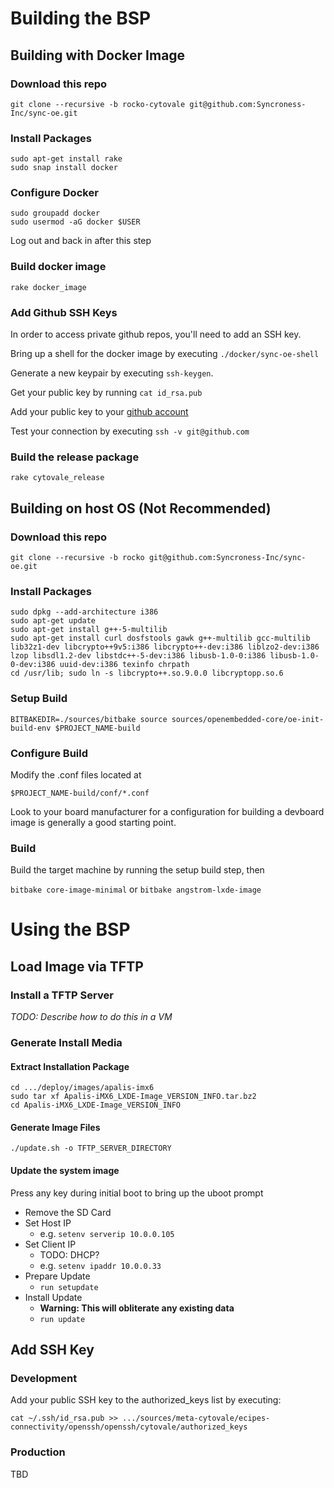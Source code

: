 # Building the BSP

## Building with Docker Image

### Download this repo

```
git clone --recursive -b rocko-cytovale git@github.com:Syncroness-Inc/sync-oe.git
```

### Install Packages

```
sudo apt-get install rake
sudo snap install docker
```

### Configure Docker

```
sudo groupadd docker 
sudo usermod -aG docker $USER
```

Log out and back in after this step

### Build docker image

`rake docker_image`

### Add Github SSH Keys

In order to access private github repos, you'll need to add an SSH key.  

Bring up a shell for the docker image by executing `./docker/sync-oe-shell`

Generate a new keypair by executing `ssh-keygen`. 

Get your public key by running `cat id_rsa.pub`

Add your public key to your [github account](https://help.github.com/articles/adding-a-new-ssh-key-to-your-github-account/)

Test your connection by executing `ssh -v git@github.com`

### Build the release package

```
rake cytovale_release
```

## Building on host OS (Not Recommended)

### Download this repo

```
git clone --recursive -b rocko git@github.com:Syncroness-Inc/sync-oe.git
```

### Install Packages

```
sudo dpkg --add-architecture i386
sudo apt-get update
sudo apt-get install g++-5-multilib
sudo apt-get install curl dosfstools gawk g++-multilib gcc-multilib lib32z1-dev libcrypto++9v5:i386 libcrypto++-dev:i386 liblzo2-dev:i386 lzop libsdl1.2-dev libstdc++-5-dev:i386 libusb-1.0-0:i386 libusb-1.0-0-dev:i386 uuid-dev:i386 texinfo chrpath
cd /usr/lib; sudo ln -s libcrypto++.so.9.0.0 libcryptopp.so.6
```

### Setup Build

`BITBAKEDIR=./sources/bitbake source sources/openembedded-core/oe-init-build-env $PROJECT_NAME-build`

### Configure Build

Modify the .conf files located at

`$PROJECT_NAME-build/conf/*.conf`

Look to your board manufacturer for a configuration for building a devboard image is generally a good starting point.


### Build

Build the target machine by running the setup build step, then

`bitbake core-image-minimal`
or
`bitbake angstrom-lxde-image`

# Using the BSP

## Load Image via TFTP

### Install a TFTP Server

*TODO: Describe how to do this in a VM*


### Generate Install Media

#### Extract Installation Package

```
cd .../deploy/images/apalis-imx6
sudo tar xf Apalis-iMX6_LXDE-Image_VERSION_INFO.tar.bz2
cd Apalis-iMX6_LXDE-Image_VERSION_INFO
```

#### Generate Image Files

`./update.sh -o TFTP_SERVER_DIRECTORY`

#### Update the system image

Press any key during initial boot to bring up the uboot prompt

* Remove the SD Card
* Set Host IP
  * e.g. `setenv serverip 10.0.0.105`
* Set Client IP
  * TODO: DHCP?
  * e.g. `setenv ipaddr 10.0.0.33`
* Prepare Update
  * `run setupdate`
* Install Update
  * **Warning: This will obliterate any existing data**
  * `run update`

## Add SSH Key

### Development

Add your public SSH key to the authorized_keys list by executing:

`cat ~/.ssh/id_rsa.pub >> .../sources/meta-cytovale/ecipes-connectivity/openssh/openssh/cytovale/authorized_keys`

### Production

TBD

